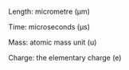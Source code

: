 Length: micrometre (µm)

Time: microseconds (µs)

Mass: atomic mass unit (u)

Charge: the elementary charge (e)